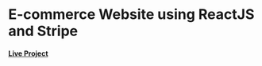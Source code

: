 # E-commerce Website using ReactJS and Stripe

#### [Live Project](https://bws-ecommerce-store.netlify.app/)
